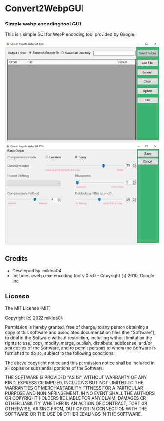 # Convert2WebpGUI
### Simple webp encoding tool GUI
This is a simple GUI for WebP encoding tool provided by Google.

![screenshot](https://github.com/mikloa04/C2WebpGUI/blob/main/screenshots/ss_01.jpg)
![screenshot](https://github.com/mikloa04/C2WebpGUI/blob/main/screenshots/ss_02.jpg)

## Credits
- Developed by: mikloa04
- Includes cwebp.exe encoding tool v.0.5.0 - Copyright (c) 2010, Google Inc

## License
The MIT License (MIT)

Copyright (c) 2022 mikloa04

Permission is hereby granted, free of charge, to any person obtaining a copy of this software and associated documentation files (the "Software"), to deal in the Software without restriction, including without limitation the rights to use, copy, modify, merge, publish, distribute, sublicense, and/or sell copies of the Software, and to permit persons to whom the Software is furnished to do so, subject to the following conditions:

The above copyright notice and this permission notice shall be included in all copies or substantial portions of the Software.

THE SOFTWARE IS PROVIDED "AS IS", WITHOUT WARRANTY OF ANY KIND, EXPRESS OR IMPLIED, INCLUDING BUT NOT LIMITED TO THE WARRANTIES OF MERCHANTABILITY, FITNESS FOR A PARTICULAR PURPOSE AND NONINFRINGEMENT. IN NO EVENT SHALL THE AUTHORS OR COPYRIGHT HOLDERS BE LIABLE FOR ANY CLAIM, DAMAGES OR OTHER LIABILITY, WHETHER IN AN ACTION OF CONTRACT, TORT OR OTHERWISE, ARISING FROM, OUT OF OR IN CONNECTION WITH THE SOFTWARE OR THE USE OR OTHER DEALINGS IN THE SOFTWARE.
